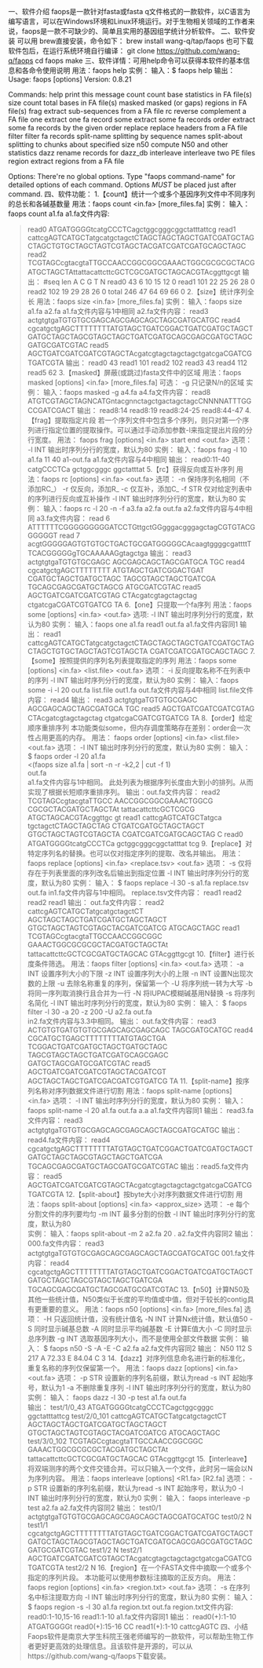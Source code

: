 一、软件介绍
faops是一款针对fasta或fasta q文件格式的一款软件，以C语言为编写语言，可以在Windows环境和Linux环境运行。对于生物相关领域的工作者来说，faops是一款不可缺少的、简单且实用的基因组学统计分析软件。
二、软件安装
可以用 brew直接安装，命令如下：
brew install wang-q/tap/faops
也可下载软件包后，在运行系统环境自行编译：
git clone https://github.com/wang-q/faops
cd faops
make
三、软件详情：可用help命令可以获得本软件的基本信息和各命令使用说明
用法：faops help
实例：
输入：$ faops help
输出：
Usage:     faops <command> [options] <arguments>
Version:   0.8.21

Commands:
    help           print this message
    count          count base statistics in FA file(s)
    size           count total bases in FA file(s)
    masked         masked (or gaps) regions in FA file(s)
    frag           extract sub-sequences from a FA file
    rc             reverse complement a FA file
    one            extract one fa record
    some           extract some fa records
    order          extract some fa records by the given order
    replace        replace headers from a FA file
    filter         filter fa records
    split-name     splitting by sequence names
    split-about    splitting to chunks about specified size
    n50            compute N50 and other statistics
    dazz           rename records for dazz_db
    interleave     interleave two PE files
    region         extract regions from a FA file

Options:
    There're no global options.
    Type "faops command-name" for detailed options of each command.
    Options *MUST* be placed just after command.
四、软件功能：
1.【count】统计一个或多个基因序列文件中不同序列的总长和各碱基数量
用法：faops count <in.fa> [more_files.fa]
实例：
输入：faops count a1.fa
a1.fa文件内容:
>read0
ATGATGGGGtcatgCCCTCagctggcgggcggctatttattcg
>read1
cattcgAGTCATGCTatgcatgctagctCTAGCTAGCTAGCTGATCGATGCTAGCTAGCTGTGCTAGCTAGTCGTAGCTACGATCGATCGATGCAGCTAGC
>read2
TCGTAGCcgtacgtaTTGCCAACCGGCGGCGAAACTGGCGCGCGCTACGATGCTAGCTAttattacattcttcGCTCGCGATGCTAGCACGTAcggttgcgt
输出：
#seq    len     A       C       G       T       N
read0   43      6       10      15      12      0
read1   101     22      25      26      28      0
read2   102     19      29      28      26      0
total   246     47      64      69      66      0
2.【size】统计序列全长
用法：faops size <in.fa> [more_files.fa]
实例：
输入：faops size a1.fa a2.fa
a1.fa文件内容与1中相同 
a2.fa文件内容：
>read3
actgtgtgaTGTGTGCGAGCAGCGAGCAGCTAGCGATGCATGC
>read4
cgcatgctgAGCTTTTTTTTATGTAGCTGATCGGACTGATCGATGCTAGCTGATGCTAGCTAGCGTAGCTAGCTGATCGATGCAGCGAGCGATGCTAGCGATGCGATCGTAC
>read5
AGCTGATCGATCGATCGTAGCTAcgatcgtagctagctagctgatcgaCGATCGTGATCGTA
输出：
read0   43
read1   101
read2   102
read3   43
read4   112
read5   62
3.【masked】屏蔽(或跳过)fasta文件中的区域
用法：faops masked [options] <in.fa> [more_files.fa]
可选：
-g      只记录N/n的区域
实例：
输入：faops masked -g a4.fa
a4.fa文件内容：
>read8
ATGTCGTAGCTAGNCATGntacgnnctagctgactagctagcCNNNNATTTGGCCGATCGACT
输出：
read8:14
read8:19
read8:24-25
read8:44-47
4.【frag】提取指定片段
若一个序列文件中包含多个序列，则只对第一个序列进行指定位置的提取操作。可以通过手动添加参数-l来指定提出片段的分行宽度。
用法：	faops frag [options] <in.fa> start end <out.fa>
选项：	-l	INT		输出时序列分行的宽度，默认为80
实例：
输入：faops frag -l 10 a1.fa 11 40 a1-out.fa 
a1.fa文件内容与4中相同 
输出：
>read0:11-40
catgCCCTCa
gctggcgggc
ggctatttat
5.【rc】获得反向或互补序列
用法：faops rc [options] <in.fa> <out.fa>
选项：
-n			保持序列名相同（不添加RC_）
-r			仅反向，添加R_
-c			仅互补，添加C_
-f 	  STR	仅对给定列表中的序列进行反向或互补操作
-l	  INT   输出时序列分行的宽度，默认为80
实例：
输入：faops rc -l 20 -n -f a3.fa a2.fa out.fa
a2.fa文件内容与4中相同 
a3.fa文件内容：
>read 6
ATTTTTTCGGGGGGGGGATCCTGttgctGGgggacgggagctagCGTGTACGGGGGGT
>read 7
acgtGGGGGAGTGTGTGCTGACTGCGATGGGGGCAcaagtggggcgattttTTCACGGGGGgTGCAAAAAGgtagctga
输出：
>read3
actgtgtgaTGTGTGCGAGC
AGCGAGCAGCTAGCGATGCA
TGC
>read4
cgcatgctgAGCTTTTTTTT
ATGTAGCTGATCGGACTGAT
CGATGCTAGCTGATGCTAGC
TAGCGTAGCTAGCTGATCGA
TGCAGCGAGCGATGCTAGCG
ATGCGATCGTAC
>read5
AGCTGATCGATCGATCGTAG
CTAcgatcgtagctagctag
ctgatcgaCGATCGTGATCG
TA
6.【one】只提取一个fa序列
用法：faops some [options] <in.fa> <name> <out.fa>
选项:
-l	INT		输出时序列分行的宽度，默认为80
实例：
输入：faops one a1.fa read1 out.fa
a1.fa文件内容同1
输出：
>read1
cattcgAGTCATGCTatgcatgctagctCTAGCTAGCTAGCTGATCGATGCTAGCTAGCTGTGCTAGCTAGTCGTAGCTA
CGATCGATCGATGCAGCTAGC
7.【some】按照提供的序列名列表提取指定的序列
用法：faops some [options] <in.fa> <list.file> <out.fa>
选项：
-i			反向提取名称不在列表中的序列
-l	INT		输出时序列分行的宽度，默认为80
实例：
输入：faops some -i -l 20 out.fa list.file out1.fa 
out.fa文件内容与4中相同
list.file文件内容：
>read4
输出：
>read3
actgtgtgaTGTGTGCGAGC
AGCGAGCAGCTAGCGATGCA
TGC
>read5
AGCTGATCGATCGATCGTAG
CTAcgatcgtagctagctag
ctgatcgaCGATCGTGATCG
TA
8.【order】给定顺序重排序列
本功能类似some，但内存调度策略存在差别：order会一次性占用更高的内存。
用法：	faops order [options] <in.fa> <list.file> <out.fa>
选项：
-l	INT		输出时序列分行的宽度，默认为80
实例：
输入：
$ faops order -l 20 a1.fa \
 	<(faops size a1.fa | sort -n -r -k2,2 | cut -f 1) \
out.fa  
a1.fa文件内容与1中相同。
此处列表为根据序列长度由大到小的排列。从而实现了根据长短顺序重排序列。
输出：out.fa文件内容：
>read2
TCGTAGCcgtacgtaTTGCC
AACCGGCGGCGAAACTGGCG
CGCGCTACGATGCTAGCTAt
tattacattcttcGCTCGCG
ATGCTAGCACGTAcggttgc
gt
>read1
cattcgAGTCATGCTatgca
tgctagctCTAGCTAGCTAG
CTGATCGATGCTAGCTAGCT
GTGCTAGCTAGTCGTAGCTA
CGATCGATCGATGCAGCTAG
C
>read0
ATGATGGGGtcatgCCCTCa
gctggcgggcggctatttat
tcg
9.【replace】对特定序列名的替换。也可以仅对指定序列的提取、改名并输出。
用法：faops replace [options] <in.fa> <replace.tsv> <out.fa>
选项：	
-s			仅将存在于列表里面的序列改名后输出到指定位置
-l	INT		输出时序列分行的宽度，默认为80
实例：
输入：
$ faops replace -l 30 -s a1.fa replace.tsv out.fa
in1.fa文件内容与1中相同。
replace.tsv文件内容：
read1	read2
read2	read1
输出：
out.fa文件内容：
>read2
cattcgAGTCATGCTatgcatgctagctCT
AGCTAGCTAGCTGATCGATGCTAGCTAGCT
GTGCTAGCTAGTCGTAGCTACGATCGATCG
ATGCAGCTAGC
>read1
TCGTAGCcgtacgtaTTGCCAACCGGCGGC
GAAACTGGCGCGCGCTACGATGCTAGCTAt
tattacattcttcGCTCGCGATGCTAGCAC
GTAcggttgcgt
10.【filter】进行长度条件筛选。
用法：faops filter [options] <in.fa> <out.fa>
选项：	
-a	INT		设置序列大小的下限
-z	INT		设置序列大小的上限
-n	INT		设置N出现次数的上限
-u			去除名称重复的序列，保留第一个
-U			将序列统一转为大写
-b			将同一序列取消换行且合并为一行
-N			将IUPAC模糊碱基用N替换
-s 			将序列名简化
-l	INT		输出时序列分行的宽度，默认为80
实例：
输入：
$ faops filter -l 30 -a 20 -z 200 -U a2.fa out.fa  
in2.fa文件内容与3.3中相同。
输出：
out.fa文件内容：
>read3
ACTGTGTGATGTGTGCGAGCAGCGAGCAGC
TAGCGATGCATGC
>read4
CGCATGCTGAGCTTTTTTTTATGTAGCTGA
TCGGACTGATCGATGCTAGCTGATGCTAGC
TAGCGTAGCTAGCTGATCGATGCAGCGAGC
GATGCTAGCGATGCGATCGTAC
>read5
AGCTGATCGATCGATCGTAGCTACGATCGT
AGCTAGCTAGCTGATCGACGATCGTGATCG
TA
11.【split-name】按序列名称对序列数据文件进行切割
用法：faops split-name [options] <in.fa> <outdir>
选项：	
-l	INT		输出时序列分行的宽度，默认为80
实例：
输入：faops split-name -l 20 a1.fa out.fa a.a
a1.fa文件内容同1
输出：
read3.fa文件内容：
>read3
actgtgtgaTGTGTGCGAGCAGCGAGCAGCTAGCGATGCATGC
输出：read4.fa文件内容：
>read4
cgcatgctgAGCTTTTTTTTATGTAGCTGATCGGACTGATCGATGCTAGCTGATGCTAGCTAGCGTAGCTAGCTGATCGA
TGCAGCGAGCGATGCTAGCGATGCGATCGTAC
输出：read5.fa文件内容：
>read5
AGCTGATCGATCGATCGTAGCTAcgatcgtagctagctagctgatcgaCGATCGTGATCGTA
12.【split-about】按byte大小对序列数据文件进行切割
用法：faops split-about [options] <in.fa> <approx_size> <outdir>
选项：
-e			每个分割文件的序列要均匀
-m	INT		最多分割的份数
-l	INT		输出时序列分行的宽度，默认为80		
实例：
输入：faops split-about -m 2 a2.fa 20 . 
a2.fa文件内容同2
输出：
000.fa文件内容：
>read3
actgtgtgaTGTGTGCGAGCAGCGAGCAGCTAGCGATGCATGC
001.fa文件内容：
>read4
cgcatgctgAGCTTTTTTTTATGTAGCTGATCGGACTGATCGATGCTAGCTGATGCTAGCTAGCGTAGCTAGCTGATCGA
TGCAGCGAGCGATGCTAGCGATGCGATCGTAC
13.【n50】计算N50及其他一些统计值，N50类似于长度的平均值或中值，但对于较长的contig具有更重要的意义。
用法：faops n50 [options] <in.fa> [more_files.fa]
选项：
-H			只返回统计值，没有统计值名
-N	INT		计算Nx统计值，默认值50
-S			同时显示碱基总数
-A			同时显示平均碱基数
-E			计算E值大小
-C			同时显示总序列数
-g	INT		选取基因序列大小，而不是使用全部文件数据
实例：
输入：
$ faops n50 -S -A -E -C a2.fa
a2.fa文件内容同2
输出：
N50     112
S       217
A       72.33
E       84.04
C       3
14.【dazz】对序列信息命名进行新的标准化，重复名称的序列仅保留第一个。
用法：faops dazz [options] <in.fa> <out.fa>
选项：	
-p	STR	设置新的序列名前缀，默认为read
-s	INT		起始序号，默认为1
-a			不删除重复序列
-l	INT		输出时序列分行的宽度，默认为80
实例：
输入：
faops dazz -l 30 -p test a1.fa out.fa  
输出：
>test/1/0_43
ATGATGGGGtcatgCCCTCagctggcgggc
ggctatttattcg
>test/2/0_101
cattcgAGTCATGCTatgcatgctagctCT
AGCTAGCTAGCTGATCGATGCTAGCTAGCT
GTGCTAGCTAGTCGTAGCTACGATCGATCG
ATGCAGCTAGC
>test/3/0_102
TCGTAGCcgtacgtaTTGCCAACCGGCGGC
GAAACTGGCGCGCGCTACGATGCTAGCTAt
tattacattcttcGCTCGCGATGCTAGCAC
GTAcggttgcgt
15.【interleave】将双端测序的两个文件交错合并。可以只输入一个文件，此时另一端会以N为序列内容。
用法：faops interleave [options] <R1.fa> [R2.fa]
选项：	
-p	STR	设置新的序列名前缀，默认为read
-s	INT		起始序号，默认为0
-l	INT		输出时序列分行的宽度，默认为0
实例：
输入：
faops interleave -p test a2.fa
a2.fa文件内容同2
输出：
>test0/1
actgtgtgaTGTGTGCGAGCAGCGAGCAGCTAGCGATGCATGC
>test0/2
N
>test1/1
cgcatgctgAGCTTTTTTTTATGTAGCTGATCGGACTGATCGATGCTAGCTGATGCTAGCTAGCGTAGCTAGCTGATCGATGCAGCGAGCGATGCTAGCGATGCGATCGTAC
>test1/2
N
>test2/1
AGCTGATCGATCGATCGTAGCTAcgatcgtagctagctagctgatcgaCGATCGTGATCGTA
>test2/2
N
16.【region】在一个FASTA文件中摘取一个或多个指定的序列片段。
本功能可以使用参数标注摘取的正反方向。
用法：	
faops region [options] <in.fa> <region.txt> <out.fa>
选项：	
-s			在序列名中标注提取方向
-l	INT		输出时序列分行的宽度，默认为80
实例：
输入：
$ faops region -s -l 30 a1.fa region.txt out.fa
region.txt文件内容:
read0:1-10,15-16
read1:1-10
a1.fa文件内容同1
输出：
>read0(+):1-10
ATGATGGGGt
>read0(+):15-16
CC
>read1(+):1-10
cattcgAGTC
四、小结
Faops软件是南京大学生科院王强老师编写的一款软件，可以帮助生物工作者更好更高效的处理信息。且该软件是开源的，可以从https://github.com/wang-q/faops下载安装。


















